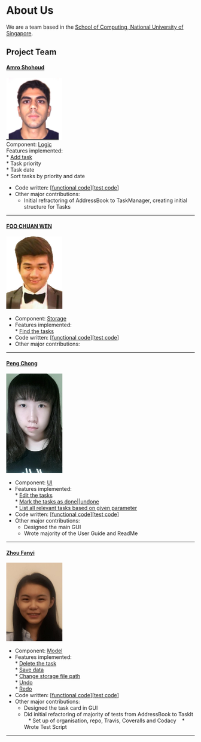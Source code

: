 # About Us

We are a team based in the [School of Computing, National University of Singapore](http://www.comp.nus.edu.sg).

## Project Team

#### [Amro Shohoud](https://github.com/AmroShohoud) <br>
<img src="images/amroshohoud.png" width="150"><br>
Component: [Logic](https://github.com/CS2103JAN2017-T15-B4/main/blob/master/docs/DeveloperGuide.md#23-logic-component) <br>
Features implemented: <br>
        * [Add task](https://github.com/CS2103JAN2017-T15-B4/main/blob/master/docs/UserGuide.md#32-adding-a-task-add)<br>
        * Task priority <br>
        * Task date <br>
        * Sort tasks by priority and date <br>
* Code written: [[functional code](https://github.com/CS2103JAN2017-T15-B4/main/blob/master/collated/main/A0163996J.md)][[test code](https://github.com/CS2103JAN2017-T15-B4/main/blob/master/collated/test/A0163996J.md)]
* Other major contributions: <br>
	* Initial refractoring of AddressBook to TaskManager, creating initial structure for Tasks
	
-----

#### [FOO CHUAN WEN](https://github.com/fcw6323)
<img src="images/chuanwen.jpg" width="150"><br>
* Component: [Storage](https://github.com/CS2103JAN2017-T15-B4/main/blob/master/docs/DeveloperGuide.md#25-storage-component)<br>
* Features implemented: <br>
        * [Find the tasks](https://github.com/CS2103JAN2017-T15-B4/main/blob/master/docs/UserGuide.md#36-searching-all-tasks-based-on-keywords-or-date) <br>
* Code written: [[functional code](https://github.com/CS2103JAN2017-T15-B4/main/blob/master/collated/main/A0097141H.md)][[test code](https://github.com/CS2103JAN2017-T15-B4/main/blob/master/collated/test/A0097141H.md)]
* Other major contributions: <br>

-----

#### [Peng Chong](https://github.com/Ellie-Peng)<br>
<img src="images/pengchong.jpg" width="150"><br>
* Component: [UI](https://github.com/CS2103JAN2017-T15-B4/main/blob/master/docs/DeveloperGuide.md#22-ui-component)<br>
* Features implemented: <br>
        * [Edit the tasks](https://github.com/CS2103JAN2017-T15-B4/main/blob/master/docs/UserGuide.md#34-editing-an-existing-task--edit) <br>
        * [Mark the tasks as done||undone](https://github.com/CS2103JAN2017-T15-B4/main/blob/master/docs/UserGuide.md#35-marking-a-task--mark) <br>
        * [List all relevant tasks based on given parameter](https://github.com/CS2103JAN2017-T15-B4/main/blob/master/docs/UserGuide.md#33-listing-all-tasks--list) <br>
* Code written: [[functional code](https://github.com/CS2103JAN2017-T15-B4/main/blob/master/collated/main/A0141872E.md)][[test code](https://github.com/CS2103JAN2017-T15-B4/main/blob/master/collated/test/A0141872E.md)]
* Other major contributions: <br>
    * Designed the main GUI
	* Wrote majority of the User Guide and ReadMe

-----

#### [Zhou Fanyi](https://github.com/fanyiii)
<img src="images/fanyi.jpg" width="150"><br>
* Component: [Model](https://github.com/CS2103JAN2017-T15-B4/main/blob/master/docs/DeveloperGuide.md#24-model-component)<br> 
* Features implemented: <br>
        * [Delete the task](https://github.com/CS2103JAN2017-T15-B4/main/blob/master/docs/UserGuide.md#37-deleting-a-task--delete) <br>
        * [Save data](https://github.com/CS2103JAN2017-T15-B4/main/blob/master/docs/UserGuide.md#312-saving-data-save) <br>
        * [Change storage file path](https://github.com/CS2103JAN2017-T15-B4/main/blob/master/docs/UserGuide.md#313-change-storage-file-path-path) <br>
        * [Undo](https://github.com/CS2103JAN2017-T15-B4/main/blob/master/docs/UserGuide.md#310-undo-previous-action-undo) <br>
        * [Redo](https://github.com/CS2103JAN2017-T15-B4/main/blob/master/docs/UserGuide.md#311-redo-previous-undo-redo) <br>
* Code written: [[functional code](https://github.com/CS2103JAN2017-T15-B4/main/blob/master/collated/main/A0141011J.md)][[test code](https://github.com/CS2103JAN2017-T15-B4/main/blob/master/collated/test/A0141011J.md)]
* Other major contributions: <br>
    * Designed the task card in GUI
    * Did initial refactoring of majority of tests from AddressBook to TaskIt
    * Set up of organisation, repo, Travis, Coveralls and Codacy
    * Wrote Test Script

 -----
